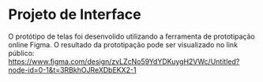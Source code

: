 # Projeto de Interface
O protótipo de telas foi desenvolido utilizando a ferramenta de prototipação online Figma. O resultado da prototipação pode ser visualizado no link público:
https://www.figma.com/design/zvLZcNo59YdYDKuygH2VWc/Untitled?node-id=0-1&t=3RBkhOJReXDbEKX2-1
